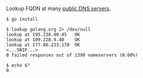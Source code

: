 Lookup FQDN at many [public DNS servers](https://public-dns.info/nameservers.txt).

```
$ go install

$ lookup golang.org 2> /dev/null
lookup at 195.238.40.45   OK
lookup at 109.228.9.40    OK
lookup at 177.86.233.170  OK
<...SNIP...>
0 failed responses out of 1390 nameservers (0.00%)

$ echo $?
0
```